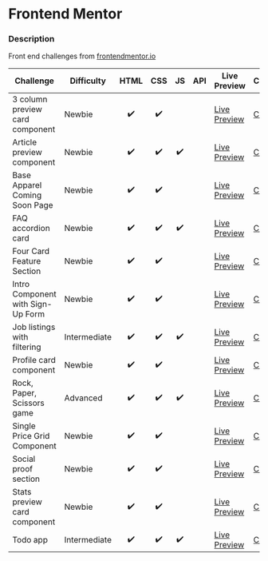 # Frontend Mentor

### Description

Front end challenges from [frontendmentor.io](http://frontendmentor.io)

| Challenge                         | Difficulty   | HTML | CSS | JS  | API | Live Preview                                                                                                          | Code                                                   |
| --------------------------------- | ------------ | :--: | :-: | :-: | :-: | --------------------------------------------------------------------------------------------------------------------- | ------------------------------------------------------ |
| 3 column preview card component   | Newbie       |  ✔️  | ✔️  |     |     | [Live Preview](https://bobthered.github.io/frontendmentor.io/challenges/3-column-preview-card-component/build/)       | [Code](./challenges/3-column-preview-card-component)   |
| Article preview component         | Newbie       |  ✔️  | ✔️  | ✔️  |     | [Live Preview](https://bobthered.github.io/frontendmentor.io/challenges/article-preview-component/index.html)         | [Code](./challenges/article-preview-component)         |
| Base Apparel Coming Soon Page     | Newbie       |  ✔️  | ✔️  |     |     | [Live Preview](https://bobthered.github.io/frontendmentor.io/challenges/base-apparel-coming-soon-page/build/)         | [Code](./challenges/base-apparel-coming-soon-page)     |
| FAQ accordion card                | Newbie       |  ✔️  | ✔️  | ✔️  |     | [Live Preview](https://bobthered.github.io/frontendmentor.io/challenges/faq-accordion-card-main/)                     | [Code](./challenges/faq-accordion-card)                |
| Four Card Feature Section         | Newbie       |  ✔️  | ✔️  |     |     | [Live Preview](https://bobthered.github.io/frontendmentor.io/challenges/four-card-feature-section/build/index.html)   | [Code](./challenges/four-card-feature-section)         |
| Intro Component with Sign-Up Form | Newbie       |  ✔️  | ✔️  |     |     | [Live Preview](https://bobthered.github.io/frontendmentor.io/challenges/intro-component-with-sign-up-form/build/)     | [Code](./challenges/intro-component-with-sign-up-form) |
| Job listings with filtering       | Intermediate |  ✔️  | ✔️  | ✔️  |     | [Live Preview](https://bobthered.github.io/frontendmentor.io/challenges/job-listings-with-filtering/index.html)       | [Code](./challenges/job-listings-with-filtering)       |
| Profile card component            | Newbie       |  ✔️  | ✔️  |     |     | [Live Preview](https://bobthered.github.io/frontendmentor.io/challenges/profile-card-component-main/)                 | [Code](./challenges/profile-card-component-main)       |
| Rock, Paper, Scissors game        | Advanced     |  ✔️  | ✔️  | ✔️  |     | [Live Preview](https://bobthered.github.io/frontendmentor.io/challenges/rock-paper-scissors/index.html)               | [Code](./challenges/rock-paper-scissors)               |
| Single Price Grid Component       | Newbie       |  ✔️  | ✔️  |     |     | [Live Preview](https://bobthered.github.io/frontendmentor.io/challenges/single-price-grid-component/build/index.html) | [Code](./challenges/single-price-grid-component)       |
| Social proof section              | Newbie       |  ✔️  | ✔️  |     |     | [Live Preview](https://bobthered.github.io/frontendmentor.io/challenges/social-proof-section/)                        | [Code](./challenges/social-proof-section)              |
| Stats preview card component      | Newbie       |  ✔️  | ✔️  |     |     | [Live Preview](https://bobthered.github.io/frontendmentor.io/challenges/stats-preview-card-component/build/)          | [Code](./challenges/stats-preview-card-component)      |
| Todo app                          | Intermediate |  ✔️  | ✔️  | ✔️  |     | [Live Preview](https://bobthered.github.io/frontendmentor.io/challenges/todo-app/index.html)                          | [Code](./challenges/todo-app)                          |

